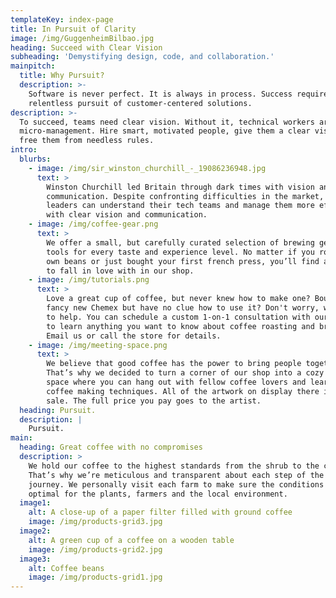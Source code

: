 ```yaml
---
templateKey: index-page
title: In Pursuit of Clarity
image: /img/GuggenheimBilbao.jpg
heading: Succeed with Clear Vision
subheading: 'Demystifying design, code, and collaboration.'
mainpitch:
  title: Why Pursuit?
  description: >-
    Software is never perfect. It is always in process. Success requires
    relentless pursuit of customer-centered solutions.
description: >-
  To succeed, teams need clear vision. Without it, technical workers are stifled
  micro-management. Hire smart, motivated people, give them a clear vision and
  free them from needless rules.
intro:
  blurbs:
    - image: /img/sir_winston_churchill_-_19086236948.jpg
      text: >
        Winston Churchill led Britain through dark times with vision and clear
        communication. Despite confronting difficulties in the market, business
        leaders can understand their tech teams and manage them more effectively
        with clear vision and communication.
    - image: /img/coffee-gear.png
      text: >
        We offer a small, but carefully curated selection of brewing gear and
        tools for every taste and experience level. No matter if you roast your
        own beans or just bought your first french press, you’ll find a gadget
        to fall in love with in our shop.
    - image: /img/tutorials.png
      text: >
        Love a great cup of coffee, but never knew how to make one? Bought a
        fancy new Chemex but have no clue how to use it? Don't worry, we’re here
        to help. You can schedule a custom 1-on-1 consultation with our baristas
        to learn anything you want to know about coffee roasting and brewing.
        Email us or call the store for details.
    - image: /img/meeting-space.png
      text: >
        We believe that good coffee has the power to bring people together.
        That’s why we decided to turn a corner of our shop into a cozy meeting
        space where you can hang out with fellow coffee lovers and learn about
        coffee making techniques. All of the artwork on display there is for
        sale. The full price you pay goes to the artist.
  heading: Pursuit.
  description: |
    Pursuit.
main:
  heading: Great coffee with no compromises
  description: >
    We hold our coffee to the highest standards from the shrub to the cup.
    That’s why we’re meticulous and transparent about each step of the coffee’s
    journey. We personally visit each farm to make sure the conditions are
    optimal for the plants, farmers and the local environment.
  image1:
    alt: A close-up of a paper filter filled with ground coffee
    image: /img/products-grid3.jpg
  image2:
    alt: A green cup of a coffee on a wooden table
    image: /img/products-grid2.jpg
  image3:
    alt: Coffee beans
    image: /img/products-grid1.jpg
---
```


